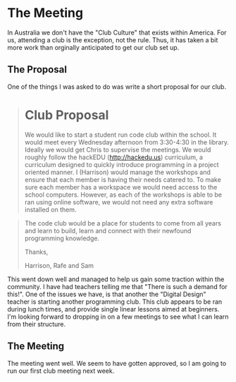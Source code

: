 # The Meeting

In Australia we don't have the "Club Culture" that exists within America. For
us, attending a club is the exception, not the rule. Thus, it has taken a bit
more work than orginally anticipated to get our club set up.

## The Proposal

One of the things I was asked to do was write a short proposal for our club.

> # Club Proposal
>
> We would like to start a student run code club within the school. It would meet
> every Wednesday afternoon from 3:30-4:30 in the library. Ideally we would get
> Chris to supervise the meetings. We would roughly follow the hackEDU
> (http://hackedu.us) curriculum, a curriculum designed to quickly introduce
> programming in a project oriented manner. I (Harrison) would manage the
> workshops and ensure that each member is having their needs catered to. To make
> sure each member has a workspace we would need access to the school computers.
> However, as each of the workshops is able to be ran using online software, we
> would not need any extra software installed on them.

> The code club would be a place for students to come from all years and learn to
> build, learn and connect with their newfound programming knowledge.
>
> Thanks,
>
> Harrison, Rafe and Sam

This went down well and managed to help us gain some traction within the
community. I have had teachers telling me that "There is such a demand for
this!". One of the issues we have, is that another the "Digital Design" teacher
is starting another programming club. This club appears to be ran during lunch
times, and provide single linear lessons aimed at beginners. I'm looking
forward to dropping in on a few meetings to see what I can learn from their
structure.

## The Meeting

The meeting went well. We seem to have gotten approved, so I am going to run
our first club meeting next week.
